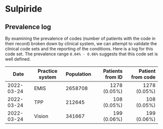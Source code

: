 # Sulpiride

## Prevalence log

By examining the prevalence of codes (number of patients with the code in their record) broken down by clinical system, we can attempt to validate the clinical code sets and the reporting of the conditions. Here is a log for this code set. The prevalence range `0.04% - 0.06%` suggests that this code set is well defined.

| Date       | Practice system | Population | Patients from ID | Patient from code |
| ---------- | --------------- | ---------- | ---------------: | ----------------: |
| 2022-03-24 | EMIS            | 2658708    |     1278 (0.05%) |      1278 (0.05%) |
| 2022-03-24 | TPP             | 212645     |      108 (0.05%) |       108 (0.05%) |
| 2022-03-24 | Vision          | 341667     |      199 (0.06%) |       199 (0.06%) |
